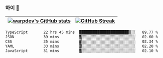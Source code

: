 
### 하이 👋
[![warpdev's GitHub stats](https://github-readme-stats.vercel.app/api?username=warpdev&show_icons=true&theme=vue-dark)](#) |[![GitHub Streak](https://github-readme-streak-stats.herokuapp.com/?user=warpdev&theme=dark)](#)
--- | --- |
<!--START_SECTION:waka-->

```txt
TypeScript       22 hrs 45 mins  ██████████████████████▒░░   89.77 %
JSON             39 mins         ▓░░░░░░░░░░░░░░░░░░░░░░░░   02.60 %
CSS              35 mins         ▓░░░░░░░░░░░░░░░░░░░░░░░░   02.34 %
YAML             33 mins         ▓░░░░░░░░░░░░░░░░░░░░░░░░   02.20 %
JavaScript       31 mins         ▓░░░░░░░░░░░░░░░░░░░░░░░░   02.10 %
```

<!--END_SECTION:waka-->

<!--
**warpdev/warpdev** is a ✨ _special_ ✨ repository because its `README.md` (this file) appears on your GitHub profile.

Here are some ideas to get you started:

- 🔭 I’m currently working on ...
- 🌱 I’m currently learning ...
- 👯 I’m looking to collaborate on ...
- 🤔 I’m looking for help with ...
- 💬 Ask me about ...
- 📫 How to reach me: ...
- 😄 Pronouns: ...
- ⚡ Fun fact: ...
-->

